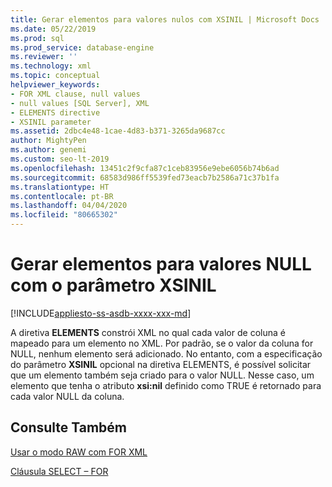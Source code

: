```yaml
---
title: Gerar elementos para valores nulos com XSINIL | Microsoft Docs
ms.date: 05/22/2019
ms.prod: sql
ms.prod_service: database-engine
ms.reviewer: ''
ms.technology: xml
ms.topic: conceptual
helpviewer_keywords:
- FOR XML clause, null values
- null values [SQL Server], XML
- ELEMENTS directive
- XSINIL parameter
ms.assetid: 2dbc4e48-1cae-4d83-b371-3265da9687cc
author: MightyPen
ms.author: genemi
ms.custom: seo-lt-2019
ms.openlocfilehash: 13451c2f9cfa87c1ceb83956e9ebe6056b74b6ad
ms.sourcegitcommit: 68583d986ff5539fed73eacb7b2586a71c37b1fa
ms.translationtype: HT
ms.contentlocale: pt-BR
ms.lasthandoff: 04/04/2020
ms.locfileid: "80665302"
---
```

# <a name="generate-elements-for-null-values-with-the-xsinil-parameter"></a>Gerar elementos para valores NULL com o parâmetro XSINIL

[!INCLUDE[appliesto-ss-asdb-xxxx-xxx-md](../../includes/appliesto-ss-asdb-xxxx-xxx-md.md)]

A diretiva **ELEMENTS** constrói XML no qual cada valor de coluna é mapeado para um elemento no XML. Por padrão, se o valor da coluna for NULL, nenhum elemento será adicionado. No entanto, com a especificação do parâmetro **XSINIL** opcional na diretiva ELEMENTS, é possível solicitar que um elemento também seja criado para o valor NULL. Nesse caso, um elemento que tenha o atributo **xsi:nil** definido como TRUE é retornado para cada valor NULL da coluna.  
  
## <a name="see-also"></a>Consulte Também

[Usar o modo RAW com FOR XML](../../relational-databases/xml/use-raw-mode-with-for-xml.md)

[Cláusula SELECT – FOR](../../t-sql/queries/select-for-clause-transact-sql.md)

